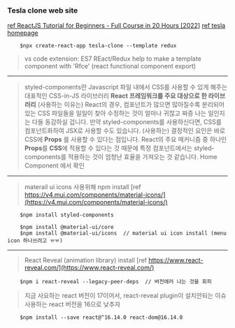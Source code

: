 ### Tesla clone web site
[ref ReactJS Tutorial for Beginners - Full Course in 20 Hours [2022]](https://www.youtube.com/watch?v=0mVbNp1ol_w)
[ref tesla homepage](https://www.tesla.com/)

```
    $npx create-react-app tesla-clone --template redux
```
> vs code extension: ES7 REact/Redux help to make a template component with
> 'Rfce' (react functional component export)
---
> styled-components란 Javascript 파일 내에서 CSS를 사용할 수 있게 해주는
> 대표적인 CSS-in-JS 라이브러리
> **React 프레임워크를 주요 대상으로 한 라이브러리**
> (사용하는 이유는) React의 경우,
> 컴포넌트가 많으면 많아질수록 분리되어 있는 CSS 파일들을
> 일일이 찾아 수정하는 것이 얼마나 귀찮고 짜증 나는 일인지는 다들 동감하실 겁니다.
> 만약 styled-components를 사용하신다면, 
> CSS를 컴포넌트화하여 JSX로 사용할 수도 있습니다.
> (사용하는) 결정적인 요인은 바로 CSS에 **Props** 를 사용할 수 있다는 점입니다.
> React의 주요 메커니즘 중 하나인 **Props**를 **CSS**에 적용할 수 있다는 것 때문에
> 특정 컴포넌트에서는 styled-components를 적용하는 것이 엄청난 효율을 
> 가져오는 것 같습니다.
> Home Component 에서 확인
---
> materail ui icons 사용위해 npm install
[ref https://v4.mui.com/components/material-icons/](https://v4.mui.com/components/material-icons/)
```
    $npm install styled-components

    $npm install @material-ui/core
    $npm install @material-ui/icons  // material ui icon install (menu icon 하나쓰려고 ㅠㅠ)
```
---
> React Reveal (animation library) install
[ref https://www.react-reveal.com/](https://www.react-reveal.com/)
```
    $npm i react-reveal --legacy-peer-deps  // 버전에러 나는 것을 회피

```
> 지금 사요하는 react 버전이 17이어서, react-reveal plugin이 설치안되는 이슈
> 사용하는 react 버전을 16으로 낮추자
```
    $npm install --save react@^16.14.0 react-dom@16.14.0
```